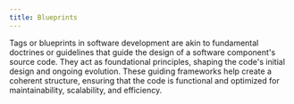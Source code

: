 ```yaml
---
title: Blueprints
---
```

Tags or blueprints in software development are akin to fundamental doctrines or guidelines that guide the design of a software component's source code. They act as foundational principles, shaping the code's initial design and ongoing evolution. These guiding frameworks help create a coherent structure, ensuring that the code is functional and optimized for maintainability, scalability, and efficiency.